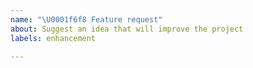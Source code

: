 ```yaml
---
name: "\U0001f6f8 Feature request"
about: Suggest an idea that will improve the project
labels: enhancement

---
```


<!--
  Thanks for filing an issue! Before hitting the button, please answer these questions.

  Describe *in detail* the feature/behavior/change you'd like to see.

  Be ready for followup questions, and please respond in a timely
  manner. If we think a feature already exists, we might close your issue.
  If we're wrong, PLEASE feel free to reopen it and explain why.
-->
